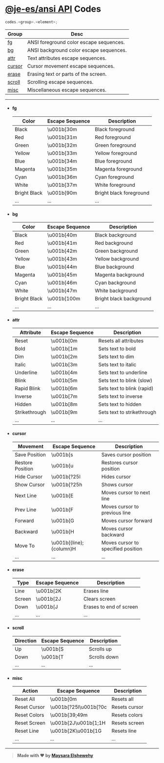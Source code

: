 # [@je-es/ansi API](./api.md) Codes

```ts
codes.<group>.<element>;
```

| Group             | Desc                                    |
| ----------------- | --------------------------------------- |
| [fg](#fg)         | ANSI foreground color escape sequences. |
| [bg](#bg)         | ANSI background color escape sequences. |
| [attr](#attr)     | Text attributes escape sequences.       |
| [cursor](#cursor) | Cursor movement escape sequences.       |
| [erase](#erase)   | Erasing text or parts of the screen.    |
| [scroll](#scroll) | Scrolling escape sequences.             |
| [misc](#misc)     | Miscellaneous escape sequences.         |

---

- #### fg

    | Color        | Escape Sequence | Description             |
    | ------------ | --------------- | ----------------------- |
    | Black        | \u001b[30m      | Black foreground        |
    | Red          | \u001b[31m      | Red foreground          |
    | Green        | \u001b[32m      | Green foreground        |
    | Yellow       | \u001b[33m      | Yellow foreground       |
    | Blue         | \u001b[34m      | Blue foreground         |
    | Magenta      | \u001b[35m      | Magenta foreground      |
    | Cyan         | \u001b[36m      | Cyan foreground         |
    | White        | \u001b[37m      | White foreground        |
    | Bright Black | \u001b[90m      | Bright black foreground |
    | ...          | ...             | ...                     |

- #### bg

    | Color        | Escape Sequence | Description             |
    | ------------ | --------------- | ----------------------- |
    | Black        | \u001b[40m      | Black background        |
    | Red          | \u001b[41m      | Red background          |
    | Green        | \u001b[42m      | Green background        |
    | Yellow       | \u001b[43m      | Yellow background       |
    | Blue         | \u001b[44m      | Blue background         |
    | Magenta      | \u001b[45m      | Magenta background      |
    | Cyan         | \u001b[46m      | Cyan background         |
    | White        | \u001b[47m      | White background        |
    | Bright Black | \u001b[100m     | Bright black background |
    | ...          | ...             | ...                     |

- #### attr

    | Attribute     | Escape Sequence | Description                |
    | ------------- | --------------- | -------------------------- |
    | Reset         | \u001b[0m       | Resets all attributes      |
    | Bold          | \u001b[1m       | Sets text to bold          |
    | Dim           | \u001b[2m       | Sets text to dim           |
    | Italic        | \u001b[3m       | Sets text to italic        |
    | Underline     | \u001b[4m       | Sets text to underline     |
    | Blink         | \u001b[5m       | Sets text to blink (slow)  |
    | Rapid Blink   | \u001b[6m       | Sets text to blink (rapid) |
    | Inverse       | \u001b[7m       | Sets text to inverse       |
    | Hidden        | \u001b[8m       | Sets text to hidden        |
    | Strikethrough | \u001b[9m       | Sets text to strikethrough |
    | ...           | ...             | ...                        |

- #### cursor

    | Movement         | Escape Sequence         | Description                        |
    | ---------------- | ----------------------- | ---------------------------------- |
    | Save Position    | \u001b[s                | Saves cursor position              |
    | Restore Position | \u001b[u                | Restores cursor position           |
    | Hide Cursor      | \u001b[?25l             | Hides cursor                       |
    | Show Cursor      | \u001b[?25h             | Shows cursor                       |
    | Next Line        | \u001b[E                | Moves cursor to next line          |
    | Prev Line        | \u001b[F                | Moves cursor to previous line      |
    | Forward          | \u001b[G                | Moves cursor forward               |
    | Backward         | \u001b[H                | Moves cursor backward              |
    | Move To          | \u001b[{line};{column}H | Moves cursor to specified position |
    | ...              | ...                     | ...                                |

- #### erase

    | Type   | Escape Sequence | Description             |
    | ------ | --------------- | ----------------------- |
    | Line   | \u001b[2K       | Erases line             |
    | Screen | \u001b[2J       | Clears screen           |
    | Down   | \u001b[J        | Erases to end of screen |
    | ...    | ...             | ...                     |

- #### scroll

    | Direction | Escape Sequence | Description  |
    | --------- | --------------- | ------------ |
    | Up        | \u001b[S        | Scrolls up   |
    | Down      | \u001b[T        | Scrolls down |
    | ...       | ...             | ...          |

- #### misc

    | Action       | Escape Sequence       | Description   |
    | ------------ | --------------------- | ------------- |
    | Reset All    | \u001b[0m             | Resets all    |
    | Reset Cursor | \u001b[?25l\u001b[?0c | Resets cursor |
    | Reset Colors | \u001b[39;49m         | Resets colors |
    | Reset Screen | \u001b[2J\u001b[1;1H  | Resets screen |
    | Reset Line   | \u001b[2K\u001b[1G    | Resets line   |
    | ...          | ...                   | ...           |

---

> **Made with ❤ by [Maysara Elshewehy](https://github.com/Maysara-Elshewehy)**
